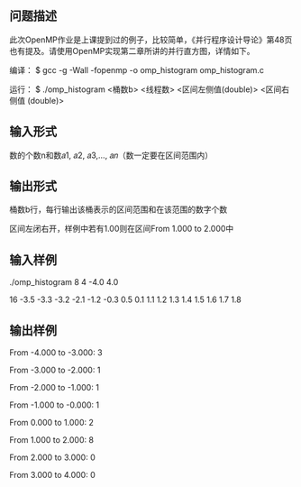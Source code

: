 ## 问题描述

此次OpenMP作业是上课提到过的例子，比较简单，《并行程序设计导论》第48页也有提及。请使用OpenMP实现第二章所讲的并行直方图，详情如下。

编译： $ gcc -g -Wall -fopenmp -o omp_histogram omp_histogram.c 

运行： $ ./omp_histogram <桶数b> <线程数> <区间左侧值(double)> <区间右侧值 (double)> 

## 输入形式

数的个数n和数𝑎1, 𝑎2, 𝑎3,…, 𝑎𝑛（数一定要在区间范围内） 

## 输出形式

桶数b行，每行输出该桶表示的区间范围和在该范围的数字个数

区间左闭右开，样例中若有1.00则在区间From 1.000 to 2.000中 

## 输入样例

./omp_histogram 8 4 -4.0 4.0 

16 -3.5 -3.3 -3.2 -2.1 -1.2 -0.3 0.5 0.1 1.1 1.2 1.3 1.4 1.5 1.6 1.7 1.8 

## 输出样例

From -4.000 to -3.000: 3 

From -3.000 to -2.000: 1 

From -2.000 to -1.000: 1 

From -1.000 to -0.000: 1 

From 0.000 to 1.000: 2 

From 1.000 to 2.000: 8 

From 2.000 to 3.000: 0 

From 3.000 to 4.000: 0 

